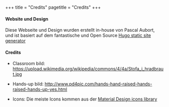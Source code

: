 +++ 
title = "Credits" 
pagetitle = "Credits"
+++

#### Website und Design

Diese Webseite und Design wurden erstellt in-house von Pascal Aubort, und ist basiert auf dem fantastische und Open Source [Hugo static site generator](http://www.gohugo.io)


#### Credits

* Classroom bild:
https://upload.wikimedia.org/wikipedia/commons/4/4a/Stofa_i_hradbraut.jpg

* Hands-up bild:
http://www.pd4pic.com/hands-hand-raised-hands-raised-hands-up-yes.html

* Icons: Die meiste Icons kommen aus der [Material Design icons library](https://design.google.com/icons/)
